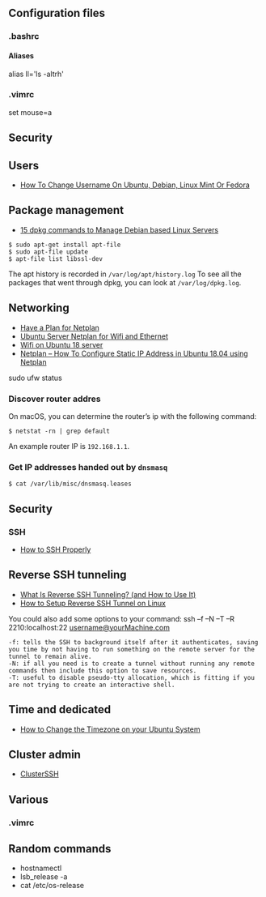 
## Configuration files
### .bashrc

#### Aliases
alias ll='ls -altrh'

### .vimrc
set mouse=a

## Security

## Users

* [How To Change Username On Ubuntu, Debian, Linux Mint Or Fedora](https://www.linuxuprising.com/2019/04/how-to-change-username-on-ubuntu-debian.html)

## Package management
* [15 dpkg commands to Manage Debian based Linux Servers](https://www.linuxsysadmins.com/15-dpkg-commands-in-linux-servers/)

```
$ sudo apt-get install apt-file
$ sudo apt-file update
$ apt-file list libssl-dev
```
The apt history is recorded in `/var/log/apt/history.log`
To see all the packages that went through dpkg, you can look at `/var/log/dpkg.log`.


## Networking

* [Have a Plan for Netplan](https://www.linuxjournal.com/content/have-plan-netplan)
* [Ubuntu Server Netplan for Wifi and Ethernet](https://askubuntu.com/questions/1042789/ubuntu-server-netplan-for-wifi-and-ethernet)
* [Wifi on Ubuntu 18 server](https://gist.github.com/austinjp/9b968c75c3e54004be7cd7a134881d85)
* [Netplan – How To Configure Static IP Address in Ubuntu 18.04 using Netplan](https://www.itzgeek.com/how-tos/linux/ubuntu-how-tos/netplan-how-to-configure-static-ip-address-in-ubuntu-18-04-using-netplan.html)


sudo ufw status

### Discover router addres

On macOS, you can determine the router’s ip with the following command:

```shell
$ netstat -rn | grep default
```

An example router IP is `192.168.1.1`.

### Get IP addresses handed out by `dnsmasq`

```shell
$ cat /var/lib/misc/dnsmasq.leases
```

## Security

### SSH

* [How to SSH Properly](https://gravitational.com/blog/how-to-ssh-properly/)

## Reverse SSH tunneling
* [What Is Reverse SSH Tunneling? (and How to Use It)](https://www.howtogeek.com/428413/what-is-reverse-ssh-tunneling-and-how-to-use-it/)
* [How to Setup Reverse SSH Tunnel on Linux](https://www.thegeekstuff.com/2013/11/reverse-ssh-tunnel/)

You could also add some options to your command: ssh –f –N –T –R 2210:localhost:22 username@yourMachine.com

    -f: tells the SSH to background itself after it authenticates, saving you time by not having to run something on the remote server for the tunnel to remain alive.
    -N: if all you need is to create a tunnel without running any remote commands then include this option to save resources.
    -T: useful to disable pseudo-tty allocation, which is fitting if you are not trying to create an interactive shell.


## Time and dedicated

* [How to Change the Timezone on your Ubuntu System](https://vitux.com/how-to-change-the-timezone-on-your-ubuntu-system/)

## Cluster admin
* [ClusterSSH](https://github.com/duncs/clusterssh)

## Various

### .vimrc

## Random commands

* hostnamectl
* lsb_release -a
* cat /etc/os-release
